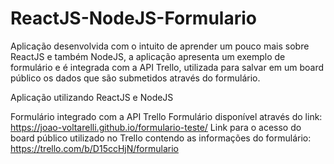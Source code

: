 # ReactJS-NodeJS-Formulario
Aplicação desenvolvida com o intuito de aprender um pouco mais sobre ReactJS e também NodeJS, a aplicação apresenta um exemplo de formulário e é integrada com a API Trello, utilizada para salvar em um board público os dados que são submetidos através do formulário.

Aplicação utilizando ReactJS e NodeJS

Formulário integrado com a API Trello
Formulário disponível através do link: https://joao-voltarelli.github.io/formulario-teste/
Link para o acesso do board público utilizado no Trello contendo as informações do formulário: https://trello.com/b/D15ccHjN/formulario

